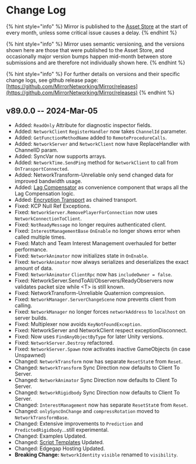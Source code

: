 # Change Log

{% hint style="info" %}
Mirror is published to the [Asset Store](https://assetstore.unity.com/packages/tools/network/mirror-129321) at the start of every month, unless some critical issue causes a delay.
{% endhint %}

{% hint style="info" %}
Mirror uses semantic versioning, and the versions shown here are those that were published to the Asset Store, and occasionally major version bumps happen mid-month between store submissions and are therefore not individually shown here.
{% endhint %}

{% hint style="info" %}
For further details on versions and their specific change logs, see github release page:\
[https://github.com/MirrorNetworking/Mirror/releases](https://github.com/MirrorNetworking/Mirror/releases)
{% endhint %}

## v89.0.0 -- 2024-Mar-05

* Added: `ReadOnly` Attribute for diagnostic inspector fields.
* Added: `NetworkClient` `RegisterHandler` now takes `ChannelId` parameter.
* Added: `GetFunctionMethodName` added to `RemoteProcedureCalls`.
* Added: `NetworkServer` and `NetworkClient` now have ReplaceHandler with ChannelID param.
* Added: SyncVar now supports arrays.
* Added: `NetworkTime.SendPing` method for `NetworkClient` to call from `OnTransportConnected`.
* Added: NetworkTransform-Unreliable only send changed data for improved bandwidth usage.
* Added: [Lag Compensator](../lag-compensation.md) as convenience component that wraps all the Lag Compensation logic.
* Added: [Encryption Transport](../../transports/encryption-transport.md) as chained transport.
* Fixed: KCP Null Ref Exceptions.
* Fixed: `NetworkServer.RemovePlayerForConnection` now uses `NetworkConnectionToClient`.
* Fixed: `NotReadyMessage` no longer requires authenticated client.
* Fixed: `InterestManagementBase` `OnEnable` no longer shows error when called multiple times.
* Fixed: Match and Team Interest Management overhauled for better performance.
* Fixed: `NetworkAnimator` now initializes state in `OnEnable`.
* Fixed: `NetworkAnimator` now always serializes and deserializes the exact amount of data.
* Fixed: `NetworkAnimator` `ClientRpc` now has `includeOwner = false`.
* Fixed: NetworkServer.SendToAll/Observers/ReadyObservers now validates packet size while \<T> is still known.
* Fixed: NetworkTransform-Unreliable Quaternion compression.
* Fixed: `NetworkManager.ServerChangeScene` now prevents client from calling.
* Fixed: `NetworkManager` no longer forces `networkAddress` to `localhost` on server builds.
* Fixed: Multiplexer now avoids `KeyNotFoundException`.
* Fixed: NetworkServer and NetworkClient respect exceptionDisconnect.
* Fixed: Now uses `FindAnyObjectByType` for later Unity versions.
* Fixed: `NetworkServer.Destroy` refactored.
* Fixed: `NetworkServer.Spawn` now activates inactive GameObjects (in case Unspawned)
* Changed: `NetworkTransform` now has separate `ResetStat`e from `Reset`.
* Changed: `NetworkTransform` Sync Direction now defaults to Client To Server.
* Changed: `NetworkAnimator` Sync Direction now defaults to Client To Server.
* Changed: `NetworkRigidbody` Sync Direction now defaults to Client To Server.
* Changed: `InterestManagement` now has separate `ResetStat`e from `Reset`.
* Changed: `onlySyncOnChange` and `compressRotation` moved to `NetworkTransformBase`.
* Changed: Extensive improvements to `Prediction` and `PredictedRigidbody`...still experimental.
* Changed: Examples Updated.
* Changed: [Script Templates](../script-templates.md) Updated.
* Changed: Edgegap Hosting Updated.
* **Breaking Change:** `NetworkIdentity` `visible` renamed to `visibility`.

